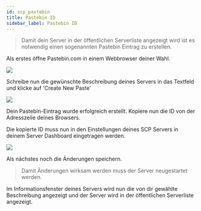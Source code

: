 ```yaml
---
id: scp_pastebin
title: Pastebin ID
sidebar_label: Pastebin ID
---
```


> Damit dein Server in der öffentlichen Serverliste angezeigt wird ist es notwendig einen sogenannten Pastebin Eintrag zu erstellen.

Als erstes öffne Pastebin.com in einem Webbrowser deiner Wahl.

![](https://screensaver01.zap-hosting.com/index.php/s/WdGgdTd6tS3tJQ7/preview)

Schreibe nun die gewünschte Beschreibung deines Servers in das Textfeld und klicke auf 'Create New Paste'

![](https://screensaver01.zap-hosting.com/index.php/s/GDrBGWTD4EZJ89j/preview)

Dein Pastebin-Eintrag wurde erfolgreich erstellt. Kopiere nun die ID von der Adresszeile deines Browsers.

Die kopierte ID muss nun in den Einstellungen deines SCP Servers in deinem Server Dashboard eingetragen werden.

![](https://screensaver01.zap-hosting.com/index.php/s/rnDn3N4RYdSZ4QH/preview)

Als nächstes noch die Änderungen speichern.

> Damit Änderungen wirksam werden muss der Server neugestartet werden.

Im Informationsfenster deines Servers wird nun die von dir gewählte Beschreibung angezeigt und der Server wird in der öffentlichen Serverliste angezeigt.
